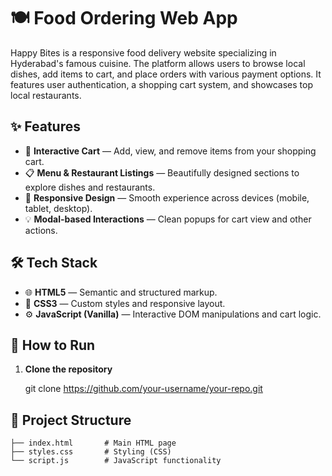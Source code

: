
# 🍽️ Food Ordering Web App

Happy Bites is a responsive food delivery website specializing in Hyderabad's famous cuisine. The platform allows users to browse local dishes, add items to cart, and place orders with various payment options. It features user authentication, a shopping cart system, and showcases top local restaurants.

## ✨ Features

- 🛒 **Interactive Cart** — Add, view, and remove items from your shopping cart.
- 📋 **Menu & Restaurant Listings** — Beautifully designed sections to explore dishes and restaurants.
- 📱 **Responsive Design** — Smooth experience across devices (mobile, tablet, desktop).
- 💡 **Modal-based Interactions** — Clean popups for cart view and other actions.

## 🛠️ Tech Stack

- 🌐 **HTML5** — Semantic and structured markup.
- 🎨 **CSS3** — Custom styles and responsive layout.
- ⚙️ **JavaScript (Vanilla)** — Interactive DOM manipulations and cart logic.

## 🚀 How to Run

1. **Clone the repository**  
   
   git clone https://github.com/your-username/your-repo.git
   


## 🧩 Project Structure

```
├── index.html       # Main HTML page
├── styles.css       # Styling (CSS)
└── script.js        # JavaScript functionality
```
